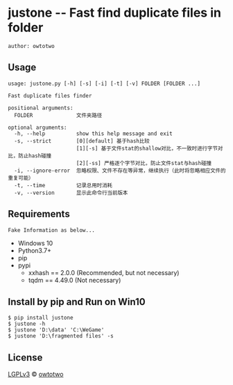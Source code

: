 # justone -- Fast find duplicate files in folder

`author: owtotwo`

## Usage

```
usage: justone.py [-h] [-s] [-i] [-t] [-v] FOLDER [FOLDER ...]

Fast duplicate files finder

positional arguments:
  FOLDER              文件夹路径

optional arguments:
  -h, --help          show this help message and exit
  -s, --strict        [0][default] 基于hash比较
                      [1][-s] 基于文件stat的shallow对比，不一致时进行字节对比，防止hash碰撞
                      [2][-ss] 严格逐个字节对比，防止文件stat与hash碰撞
  -i, --ignore-error  忽略权限、文件不存在等异常，继续执行（此时将忽略相应文件的重复可能）
  -t, --time          记录总用时消耗
  -v, --version       显示此命令行当前版本
```

## Requirements
`Fake Information as below...`
- Windows 10
- Python3.7+
- pip
- pypi
  + xxhash == 2.0.0 (Recommended, but not necessary)
  + tqdm == 4.49.0 (Not necessary)


## Install by pip and Run on Win10
```
$ pip install justone
$ justone -h
$ justone 'D:\data' 'C:\WeGame'
$ justone 'D:\fragmented files' -s
```

## License
[LGPLv3](./License) © [owtotwo](https://github.com/owtotwo)
